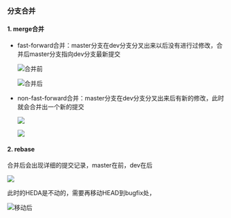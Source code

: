 ### 分支合并

#### 1. merge合并

+ fast-forward合并：master分支在dev分支分叉出来以后没有进行过修改，合并后master分支指向dev分支最新提交

  ![合并前](https://backlog.com/git-tutorial/cn/img/post/stepup/capture_stepup1_4_1.png)

  ![合并后](https://backlog.com/git-tutorial/cn/img/post/stepup/capture_stepup1_4_2.png)

+ non-fast-forward合并：master分支在dev分支分叉出来后有新的修改，此时就会合并出一个新的提交

  ![](https://backlog.com/git-tutorial/cn/img/post/stepup/capture_stepup1_4_3.png)

  ![](https://backlog.com/git-tutorial/cn/img/post/stepup/capture_stepup1_4_4.png)

#### 2. rebase

合并后会出现详细的提交记录，master在前，dev在后

![](https://backlog.com/git-tutorial/cn/img/post/stepup/capture_stepup1_4_8.png)

此时的HEDA是不动的，需要再移动HEAD到bugfix处，

![移动后](https://backlog.com/git-tutorial/cn/img/post/stepup/capture_stepup1_4_9.png)
